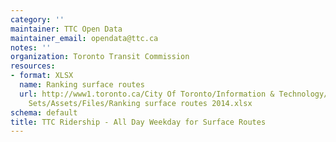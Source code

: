 ```yaml
---
category: ''
maintainer: TTC Open Data
maintainer_email: opendata@ttc.ca
notes: ''
organization: Toronto Transit Commission
resources:
- format: XLSX
  name: Ranking surface routes
  url: http://www1.toronto.ca/City Of Toronto/Information & Technology/Open Data/Data
    Sets/Assets/Files/Ranking surface routes 2014.xlsx
schema: default
title: TTC Ridership - All Day Weekday for Surface Routes
---
```

